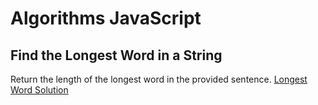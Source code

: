 # Algorithms JavaScript
## Find the Longest Word in a String

Return the length of the longest word in the provided sentence. [Longest Word Solution](https://github.com/mohammedelgammal/Algorithms-JS/tree/main/Longest%20Word)

